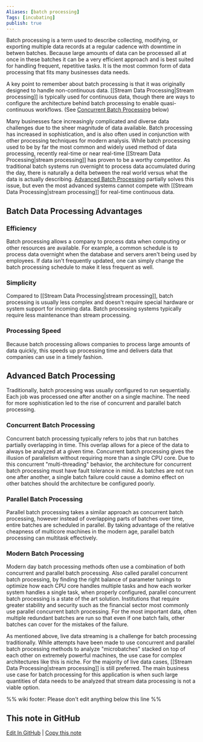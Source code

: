 ```yaml
---
Aliases: [batch processing]
Tags: [incubating]
publish: true
---
```


Batch processing is a term used to describe collecting, modifying, or exporting multiple data records at a regular cadence with downtime in betwen batches. Because large amounts of data can be processed all at once in these batches it can be a very efficient approach and is best suited for handling frequent, repetitive tasks. It is the most common form of data processing that fits many businesses data needs.

A key point to remember about batch processing is that it was originally designed to handle non-continuous data. [[Stream Data Processing|Stream processing]] is typically used for continuous data, though there are ways to configure the architecture behind batch processing to enable quasi-continuous workflows. (See [Concurrent Batch Processing](#Concurrent+Batch+Processing) below)

Many businesses face increasingly complicated and diverse data challenges due to the sheer magnitude of data available. Batch processing has increased in sophistication, and is also often used in conjunction with other processing techniques for modern analysis. While batch processing used to be by far the most common and widely used method of data processing, recently real-time or near real-time [[Stream Data Processing|stream processing]] has proven to be a worthy competitor. As traditional batch systems run overnight to process data accumulated during the day, there is naturally a delta between the real world versus what the data is actually describing. [Advanced Batch Processing](#Advanced+Batch+Processing) partially solves this issue, but even the most advanced systems cannot compete with [[Stream Data Processing|stream processing]] for real-time continuous data.

## Batch Data Processing Advantages

### Efficiency

Batch processing allows a company to process data when computing or other resources are available. For example, a common schedule is to process data overnight when the database and servers aren't being used by employees. If data isn't frequently updated, one can simply change the batch processing schedule to make it less frequent as well.

### Simplicity

Compared to [[Stream Data Processing|stream processing]], batch processing is usually less complex and doesn't require special hardware or system support for incoming data. Batch processing systems typically require less maintenance than stream processing.

### Processing Speed

Because batch processing allows companies to process large amounts of data quickly, this speeds up processing time and delivers data that companies can use in a timely fashion.

## Advanced Batch Processing

Traditionally, batch processing was usually configured to run sequentially. Each job was processed one after another on a single machine. The need for more sophistication led to the rise of concurrent and parallel batch processing.

### Concurrent Batch Processing 

Concurrent batch processing typically refers to jobs that run batches partially overlapping in time. This overlap allows for a piece of the data to always be analyzed at a given time. Concurrent batch processing gives the illusion of parallelism without requiring more than a single CPU core. Due to this concurrent "multi-threading" behavior, the architecture for concurrent batch processing must have fault tolerance in mind. As batches are not run one after another, a single batch failure could cause a domino effect on other batches should the architecture be configured poorly.

### Parallel Batch Processing 

Parallel batch processing takes a similar approach as concurrent batch processing, however instead of overlapping parts of batches over time, entire batches are scheduled in parallel. By taking advantage of the relative cheapness of multicore machines in the modern age, parallel batch processing can multitask effectively.

### Modern Batch Processing

Modern day batch processing methods often use a combination of both concurrent and parallel batch processing. Also called parallel concurrent batch processing, by finding the right balance of parameter tunings to optimize how each CPU core handles multiple tasks and how each worker system handles a single task, when properly configured, parallel concurrent batch processing is a state of the art solution. Institutions that require greater stability and security such as the financial sector most commonly use parallel concurrent batch processing. For the most important data, often multiple redundant batches are run so that even if one batch fails, other batches can cover for the mistakes of the failure.

As mentioned above, live data streaming is a challenge for batch processing traditionally. While attempts have been made to use concurrent and parallel batch processing methods to analyze "microbatches" stacked on top of each other on extremely powerful machines, the use case for complex architectures like this is niche. For the majority of live data cases, [[Stream Data Processing|stream processing]] is still preferred. The main business use case for batch processing for this application is when such large quantities of data needs to be analyzed that stream data processing is not a viable option.

%% wiki footer: Please don't edit anything below this line %%

## This note in GitHub

<span class="git-footer">[Edit In GitHub](https://github.dev/data-engineering-community/data-engineering-wiki/blob/main/Concepts/Batch%20Data%20Processing.md "git-hub-edit-note") | [Copy this note](https://raw.githubusercontent.com/data-engineering-community/data-engineering-wiki/main/Concepts/Batch%20Data%20Processing.md "git-hub-copy-note") </span>
